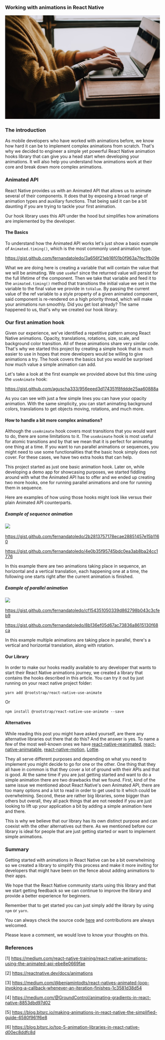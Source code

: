 ### Working with animations in React Native

![](https://github.com/rootstrap/blog/blob/fernandatoledo-RN-animations/content/images/animation.jpeg)

### The introduction

As mobile developers who have worked with animations before, we know how hard it can be to implement complex animations from scratch. That's why we decided to engineer a simple yet powerful React Native animation hooks library that can give you a head start when developing your animations. It will also help you understand how animations work at their core and break down more complex animations.

### Animated API

React Native provides us with an Animated API that allows us to animate several of their components. It does that by exposing a broad range of animation types and auxiliary functions. That being said it can be a bit daunting if you are trying to tackle your first animation. 

Our hook library uses this API under the hood but simplifies how animations are implemented by the developer.

#### The Basics

To understand how the Animated API works let's just show a basic example of `Animated.timing()`, which is the most commonly used animation type.
 
https://gist.github.com/fernandatoledo/3a656f21eb16f01b0f963a7fec1fb09e


What we are doing here is creating a variable that will contain the value that we will be animating. We use `useRef` since the returned value will persist for the full lifetime of the component.
Then we take that variable and feed it to the `animated.timing()` method that transitions the initial value we set in the variable to the final value we provide in `toValue`.
By passing the current value of the ref variable to a style property of a given animated component, said component is re-rendered on a high priority thread, which will make your animations run smoothly.
Did you get lost already? The same happened to us, that's why we created our hook library.

### Our first animation hook

Given our experience, we've identified a repetitive pattern among React Native animations. Opacity, translations, rotations, size, scale, and background color transition. All of these animations share very similar code. That's why we started this project by creating a simple hook that is much easier to use in hopes that more developers would be willing to give animations a try. The hook covers the basics but you would be surprised how much value a simple animation can add.

Let's take a look at the first example we provided above but this time using the `useAnimate` hook:

https://gist.github.com/aguscha333/956eeed3d174351f8fddde25aa60888a


As you can see with just a few simple lines you can have your opacity animation. With the same simplicity, you can start animating background colors, translations to get objects moving, rotations, and much more.

#### How to handle a bit more complex animations?

Although the `useAnimate` hook covers most transitions that you would want to do, there are some limitations to it. The `useAnimate` hook is most useful for atomic transitions and by that we mean that it is perfect for animating one thing at a time. If you want to run parallel animations or sequences, you might need to use some functionalities that the basic hook simply does not cover. For these cases, we have two extra hooks that can help.

This project started as just one basic animation hook. Later on, while developing a demo app for showcasing purposes, we started fiddling around with what the Animated API has to offer and we ended up creating two more hooks, one for running parallel animations and one for running them in sequence.

Here are examples of how using those hooks might look like versus their plain Animated API counterparts. 

##### Example of sequence animation

![](https://media.giphy.com/media/hQcYhmrFy7aXFReeR7/giphy.gif)

https://gist.github.com/fernandatoledo/2b2813757178ecae28851457e15b1160

https://gist.github.com/fernandatoledo/4e0b35f95745bdc0ea3ab8ba24cc1776


In this example there are two animations taking place in sequence, an horizontal and a vertical translation, each happening one at a time, the following one starts right after the current animation is finished.

##### Example of parallel animation

![](https://media.giphy.com/media/QTxxds3ZqTedzYYFFr/giphy.gif)

https://gist.github.com/fernandatoledo/cf154351050339d862798b043c3cfeb9

https://gist.github.com/fernandatoledo/8b136ef05d67ac73836a8615130f68ca

In this example multiple animations are taking place in parallel, there's a vertical and horizontal translation, along with rotation.

#### Our Library

In order to make our hooks readily available to any developer that wants to start their React Native animations journey, we created a library that contains the hooks described in this article. You can try it out by just running on your react native project folder:
```
yarn add @rootstrap/react-native-use-animate
```
Or
```
npm install @rootstrap/react-native-use-animate --save
```

#### Alternatives

While reading this post you might have asked yourself, are there any alternative libraries out there that do this? And the answer is yes. To name a few of the most well-known ones we have [react-native-reanimated](https://github.com/software-mansion/react-native-reanimated), [react-native-animatable](https://github.com/oblador/react-native-animatable), [react-native-motion](https://github.com/xotahal/react-native-motion), [Lottie](https://airbnb.io/lottie).

They all serve different purposes and depending on what you need to implement you might decide to go for one or the other. One thing that they all have in common is that they cover a lot of ground with their APIs and that is good. At the same time if you are just getting started and want to do a simple animation there are two drawbacks that we found. First, kind of the same issue we mentioned about React Native's own Animated API, there are too many options and a lot to read in order to get used to it which could be overwhelming. Second, these are rather big libraries, some bigger than others but overall, they all pack things that are not needed if you are just looking to lift up your application a bit by adding a simple animation here and there.

This is why we believe that our library has its own distinct purpose and can coexist with the other alternatives out there. As we mentioned before our library is ideal for people that are just getting started or want to implement simple animations.


### Summary

Getting started with animations in React Native can be a bit overwhelming so we created a library to simplify this process and make it more inviting for developers that might have been on the fence about adding animations to their apps.

We hope that the React Native community starts using this library and that we start getting feedback so we can continue to improve the library and provide a better experience for beginners.

Remember that to get started you can just simply add the library by using `npm` or `yarn`.

You can always check the source code [here](https://github.com/rootstrap/react-native-use-animate#readme) and contributions are always welcomed.

Please leave a comment, we would love to know your thoughts on this.


### References

[1] https://medium.com/react-native-training/react-native-animations-using-the-animated-api-ebe8e0669fae

[2] https://reactnative.dev/docs/animations

[3] https://medium.com/@benjamintodts/react-natives-animated-loop-invoking-a-callback-whenever-an-iteration-finishes-1c3581d38d54

[4] https://medium.com/@GroundControl/animating-gradients-in-react-native-8853dbd97d02

[5] https://blog.bitsrc.io/making-animations-in-react-native-the-simplified-guide-6580f961f6e8

[6] https://blog.bitsrc.io/top-5-animation-libraries-in-react-native-d00ec8ddfc8d

